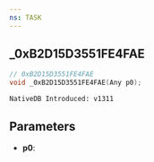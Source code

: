 ```yaml
---
ns: TASK
---
```

## _0xB2D15D3551FE4FAE

```c
// 0xB2D15D3551FE4FAE
void _0xB2D15D3551FE4FAE(Any p0);
```

```
NativeDB Introduced: v1311
```

## Parameters
* **p0**:

